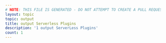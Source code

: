 ```yaml
---
# NOTE: THIS FILE IS GENERATED - DO NOT ATTEMPT TO CREATE A PULL REQUEST TO UPDATE THE DATA. 
layout: topic
topic: output
title: output Serverless Plugins
description: '1 output ServerLess Plugins'
count: 1
---
```

